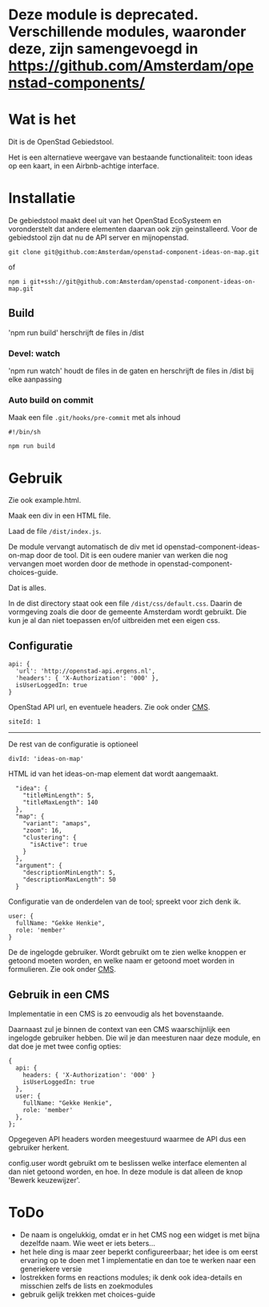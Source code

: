 # Deze module is deprecated. Verschillende modules, waaronder deze, zijn samengevoegd in https://github.com/Amsterdam/openstad-components/

# Wat is het

Dit is de OpenStad Gebiedstool.

Het is een alternatieve weergave van bestaande functionaliteit: toon ideas op een kaart, in een Airbnb-achtige interface.

# Installatie

De gebiedstool maakt deel uit van het OpenStad EcoSysteem en voronderstelt dat andere elementen daarvan ook zijn geinstalleerd. Voor de gebiedstool zijn dat nu de API server en mijnopenstad.

```git clone git@github.com:Amsterdam/openstad-component-ideas-on-map.git```

of

```npm i git+ssh://git@github.com:Amsterdam/openstad-component-ideas-on-map.git```

## Build

'npm run build' herschrijft de files in /dist

### Devel: watch

'npm run watch' houdt de files in de gaten en herschrijft de files in /dist bij elke aanpassing

### Auto build on commit

Maak een file `.git/hooks/pre-commit` met als inhoud

```
#!/bin/sh

npm run build
```

# Gebruik

Zie ook example.html.

Maak een div in een HTML file.

Laad de file `/dist/index.js`.

De module vervangt automatisch de div met id openstad-component-ideas-on-map door de tool. Dit is een oudere manier van werken die nog vervangen moet worden door de methode in openstad-component-choices-guide.

Dat is alles.

In de dist directory staat ook een file `/dist/css/default.css`. Daarin de vormgeving zoals die door de gemeente Amsterdam wordt gebruikt. Die kun je al dan niet toepassen en/of uitbreiden met een eigen css.

## Configuratie

```
api: {
  'url': 'http://openstad-api.ergens.nl',
  'headers': { 'X-Authorization': '000' },
  isUserLoggedIn: true
}
```

OpenStad API url, en eventuele headers. Zie ook onder [CMS](#gebruik-in-cms).

```
siteId: 1
```

---

De rest van de configuratie is optioneel
```
divId: 'ideas-on-map'
```

HTML id van het ideas-on-map element dat wordt aangemaakt.

```
  "idea": {
    "titleMinLength": 5,
    "titleMaxLength": 140
  },
  "map": {
    "variant": "amaps",
    "zoom": 16,
    "clustering": {
      "isActive": true
    }
  },
  "argument": {
    "descriptionMinLength": 5,
    "descriptionMaxLength": 50
  }
```

Configuratie van de onderdelen van de tool; spreekt voor zich denk ik.

```
user: {
  fullName: "Gekke Henkie",
  role: 'member'
}
```

De de ingelogde gebruiker. Wordt gebruikt om te zien welke knoppen er getoond moeten worden, en welke naam er getoond moet worden in formulieren. Zie ook onder [CMS](#gebruik-in-cms).

## Gebruik in een CMS

Implementatie in een CMS is zo eenvoudig als het bovenstaande.

Daarnaast zul je binnen de context van een CMS waarschijnlijk een ingelogde gebruiker hebben. Die wil je dan meesturen naar deze module, en dat doe je met twee config opties:

```
{
  api: {
    headers: { 'X-Authorization': '000' }
    isUserLoggedIn: true
  },
  user: {
    fullName: "Gekke Henkie",
    role: 'member'
  },
};
```

Opgegeven API headers worden meegestuurd waarmee de API dus een gebruiker herkent.

config.user wordt gebruikt om te beslissen welke interface elementen al dan niet getoond worden, en hoe. In deze module is dat alleen de knop 'Bewerk keuzewijzer'.

# ToDo
- De naam is ongelukkig, omdat er in het CMS nog een widget is met bijna dezelfde naam. Wie weet er iets beters...
- het hele ding is maar zeer beperkt configureerbaar; het idee is om eerst ervaring op te doen met 1 implementatie en dan toe te werken naar een generiekere versie
- lostrekken forms en reactions modules; ik denk ook idea-details en misschien zelfs de lists en zoekmodules
- gebruik gelijk trekken met choices-guide
